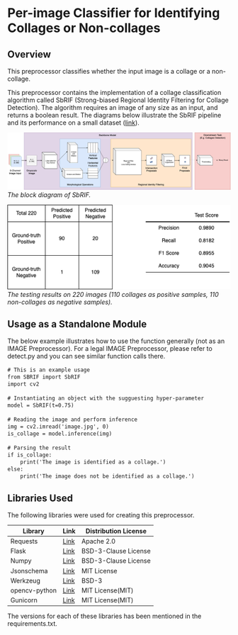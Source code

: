 # Per-image Classifier for Identifying Collages or Non-collages

## Overview

This preprocessor classifies whether the input image is a collage or a non-collage.

This preprocessor contains the implementation of a collage classification algorithm called SbRIF (Strong-biased Regional Identity Filtering for Collage Detection). The algorithm requires an image of any size as an input, and returns a boolean result. The diagrams below illustrate the 
SbRIF pipeline and its performance on a small dataset ([link](https://drive.google.com/drive/folders/1EdXZ4889YC5iMV1Pa8UzF_KMybvACxjC?usp=sharing)).

![](materials/SBRIF(whitebkgd).png)  
*The block diagram of SbRIF.*

![](materials/cm(whitebkgd).png)  
*The testing results on 220 images (110 collages as positive samples, 110 non-collages as negative samples).*

## Usage as a Standalone Module

The below example illustrates how to use the function generally (not as an IMAGE Preprocessor). For a legal IMAGE Preprocessor, please refer to detect.py and you can see similar function calls there. 

    # This is an example usage
    from SBRIF import SbRIF
    import cv2
    
    # Instantiating an object with the sugguesting hyper-parameter
    model = SbRIF(t=0.75)
    
    # Reading the image and perform inference
    img = cv2.imread('image.jpg', 0)
    is_collage = model.inference(img)
    
    # Parsing the result
    if is_collage:
        print('The image is identified as a collage.')
    else:
        print('The image does not be identified as a collage.')

## Libraries Used

The following libraries were used for creating this preprocessor.

| Library | Link | Distribution License |
| ------------- | ------------- | -------------|
| Requests  | [Link](https://pypi.org/project/requests/)  | Apache 2.0|
| Flask | [Link](https://pypi.org/project/Flask/)  | BSD-3-Clause License|
| Numpy | [Link](https://pypi.org/project/numpy/)  | BSD-3-Clause License|
| Jsonschema | [Link](https://pypi.org/project/jsonschema/)  | MIT License|
| Werkzeug | [Link](https://pypi.org/project/Werkzeug/) | BSD-3 |
| opencv-python | [Link](https://github.com/skvark/opencv-python) | MIT License(MIT) |
| Gunicorn | [Link](https://github.com/benoitc/gunicorn) | MIT License(MIT) |

The versions for each of these libraries has been mentioned in the requirements.txt.